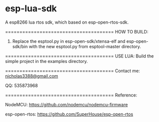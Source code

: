 # esp-lua-sdk
A esp8266 lua rtos sdk, which based on esp-open-rtos-sdk.

======================================
HOW TO BUILD:
1. Replace the esptool.py in esp-open-sdk/xtensa-elf and esp-open-sdk/bin with the new esptool.py from esptool-master directory.

======================================
USE LUA:
Build the simple project in the examples directory.

======================================
Contact me: nicholas3388@gmail.com

QQ: 535873968

======================================
Reference:

NodeMCU: https://github.com/nodemcu/nodemcu-firmware

esp-open-rtos: https://github.com/SuperHouse/esp-open-rtos
